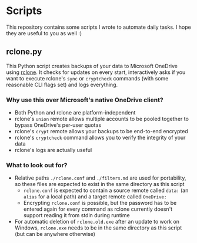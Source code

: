 # Scripts
This repository contains some scripts I wrote to automate daily tasks. I hope they are useful to you as well :)

## rclone.py
This Python script creates backups of your data to Microsoft OneDrive using [rclone](https://rclone.org). It checks for updates on every start, interactively asks if you want to execute rclone's `sync` or `cryptcheck` commands (with some reasonable CLI flags set) and logs everything.

### Why use this over Microsoft's native OneDrive client?
- Both Python and rclone are platform-independent
- rclone's `union` remote allows multiple accounts to be pooled together to bypass OneDrive's per-user quotas
- rclone's `crypt` remote allows your backups to be end-to-end encrypted
- rclone's `cryptcheck` command allows you to verify the integrity of your data
- rclone's logs are actually useful

### What to look out for?
- Relative paths `./rclone.conf` and `./filters.md` are used for portability, so these files are expected to exist in the same directory as this script
    - `rclone.conf` is expected to contain a source remote called `data:` (an `alias` for a local path) and a target remote called `OneDrive:`
    - Encrypting `rclone.conf` is possible, but the password has to be entered again for every command as rclone currently doesn't support reading it from stdin during runtime
- For automatic deletion of `rclone.old.exe` after an update to work on Windows, `rclone.exe` needs to be in the same directory as this script (but can be anywhere otherwise)
